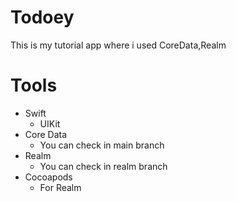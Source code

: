 # Todoey
This is my tutorial app where i used CoreData,Realm
# Tools
* Swift
  * UIKit
* Core Data
  - You can check in main branch
* Realm
  - You can check in realm branch
* Cocoapods
  - For Realm
